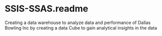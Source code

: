 # SSIS-SSAS.readme
Creating a data warehouse to analyze data and performance of Dallas Bowling Inc by creating a data Cube to gain analytical insights in the data 
